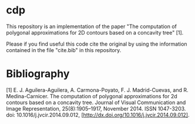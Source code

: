 # cdp
This repository is an implementation of the paper "The computation of polygonal approximations for 2D contours based on a concavity tree" [1].

Please if you find useful this code cite the original by using the information contained in the file "cite.bib" in this repository.



# Bibliography

[1] E. J. Aguilera-Aguilera, A. Carmona-Poyato, F. J. Madrid-Cuevas, and R. Medina-Carnicer. The computation of polygonal approximations for 2d contours based on a concavity tree. Journal of Visual 
Communication and Image Representation, 25(8):1905–1917, November 2014. ISSN 1047-3203. doi: 10.1016/j.jvcir.2014.09.012, [http://dx.doi.org/10.1016/j.jvcir.2014.09.012].
